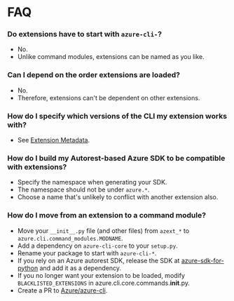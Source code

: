 FAQ
===

### Do extensions have to start with `azure-cli-`?

- No.
- Unlike command modules, extensions can be named as you like.


### Can I depend on the order extensions are loaded?

- No.
- Therefore, extensions can't be dependent on other extensions.

### How do I specify which versions of the CLI my extension works with?

- See [Extension Metadata](metadata.md).

### How do I build my Autorest-based Azure SDK to be compatible with extensions?

- Specify the namespace when generating your SDK.
- The namespace should not be under `azure.*`.
- Choose a name that's unlikely to conflict with another extension also.

### How do I move from an extension to a command module?

- Move your `__init__.py` file (and other files) from `azext_*` to `azure.cli.command_modules.MODNAME`.
- Add a dependency on `azure-cli-core` to your `setup.py`.
- Rename your package to start with `azure-cli-*`.
- If you rely on an Azure autorest SDK, release the SDK at [azure-sdk-for-python](https://github.com/Azure/azure-sdk-for-python) and add it as a dependency.
- If you no longer want your extension to be loaded, modify `BLACKLISTED_EXTENSIONS` in azure.cli.core.commands.__init__.py.
- Create a PR to [Azure/azure-cli](https://github.com/Azure/azure-cli/).
